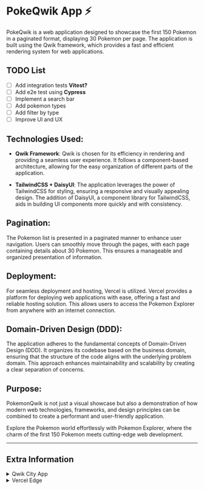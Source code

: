 # PokeQwik App ⚡️
PokeQwik is a web application designed to showcase the first 150 Pokemon in a paginated format, displaying 30 Pokemon per page. The application is built using the Qwik framework, which provides a fast and efficient rendering system for web applications.

## TODO List
- [ ] Add integration tests **Vitest?**
- [ ] Add e2e test using **Cypress**
- [ ] Implement a search bar
- [ ] Add pokemon types
- [ ] Add filter by type
- [ ] Improve UI and UX

## Technologies Used:

- **Qwik Framework**: Qwik is chosen for its efficiency in rendering and providing a seamless user experience. It follows a component-based architecture, allowing for the easy organization of different parts of the application.

- **TailwindCSS + DaisyUI**: The application leverages the power of TailwindCSS for styling, ensuring a responsive and visually appealing design. The addition of DaisyUI, a component library for TailwindCSS, aids in building UI components more quickly and with consistency.

## Pagination:
The Pokemon list is presented in a paginated manner to enhance user navigation. Users can smoothly move through the pages, with each page containing details about 30 Pokemon. This ensures a manageable and organized presentation of information.

## Deployment:
For seamless deployment and hosting, Vercel is utilized. Vercel provides a platform for deploying web applications with ease, offering a fast and reliable hosting solution. This allows users to access the Pokemon Explorer from anywhere with an internet connection.

## Domain-Driven Design (DDD):
The application adheres to the fundamental concepts of Domain-Driven Design (DDD). It organizes its codebase based on the business domain, ensuring that the structure of the code aligns with the underlying problem domain. This approach enhances maintainability and scalability by creating a clear separation of concerns.

## Purpose:
PokemonQwik is not just a visual showcase but also a demonstration of how modern web technologies, frameworks, and design principles can be combined to create a performant and user-friendly application.

Explore the Pokemon world effortlessly with Pokemon Explorer, where the charm of the first 150 Pokemon meets cutting-edge web development.


---
## Extra Information 
<details>
    <summary>Qwik City App</summary>

### Project Structure

This project is using Qwik with [QwikCity](https://qwik.builder.io/qwikcity/overview/). QwikCity is just an extra set of tools on top of Qwik to make it easier to build a full site, including directory-based routing, layouts, and more.

Inside your project, you'll see the following directory structure:

```
├── public/
│   └── ...
└── src/
    ├── components/
    │   └── ...
    └── routes/
        └── ...
```

- `src/routes`: Provides the directory-based routing, which can include a hierarchy of `layout.tsx` layout files, and an `index.tsx` file as the page. Additionally, `index.ts` files are endpoints. Please see the [routing docs](https://qwik.builder.io/qwikcity/routing/overview/) for more info.

- `src/components`: Recommended directory for components.

- `public`: Any static assets, like images, can be placed in the public directory. Please see the [Vite public directory](https://vitejs.dev/guide/assets.html#the-public-directory) for more info.

### Add Integrations and deployment

Use the `bun qwik add` command to add additional integrations. Some examples of integrations includes: Cloudflare, Netlify or Express Server, and the [Static Site Generator (SSG)](https://qwik.builder.io/qwikcity/guides/static-site-generation/).

```shell
bun qwik add # or `bun qwik add`
```

### Development

Development mode uses [Vite's development server](https://vitejs.dev/). The `dev` command will server-side render (SSR) the output during development.

```shell
npm start # or `bun start`
```

> Note: during dev mode, Vite may request a significant number of `.js` files. This does not represent a Qwik production build.

### Preview

The preview command will create a production build of the client modules, a production build of `src/entry.preview.tsx`, and run a local server. The preview server is only for convenience to preview a production build locally and should not be used as a production server.

```shell
bun preview # or `bun preview`
```

### Production

The production build will generate client and server modules by running both client and server build commands. The build command will use Typescript to run a type check on the source code.

```shell
bun build # or `bun build`
```
</details>
<details>
    <summary> Vercel Edge</summary>
This starter site is configured to deploy to [Vercel Edge Functions](https://vercel.com/docs/concepts/functions/edge-functions), which means it will be rendered at an edge location near to your users.

### Installation

The adaptor will add a new `vite.config.ts` within the `adapters/` directory, and a new entry file will be created, such as:

```
└── adapters/
    └── vercel-edge/
        └── vite.config.ts
└── src/
    └── entry.vercel-edge.tsx
```

Additionally, within the `package.json`, the `build.server` script will be updated with the Vercel Edge build.

### Production build

To build the application for production, use the `build` command, this command will automatically run `npm run build.server` and `npm run build.client`:

```shell
npm run build
```

[Read the full guide here](https://github.com/BuilderIO/qwik/blob/main/starters/adapters/vercel-edge/README.md)

### Dev deploy

To deploy the application for development:

```shell
npm run deploy
```

Notice that you might need a [Vercel account](https://docs.Vercel.com/get-started/) in order to complete this step!

### Production deploy

The project is ready to be deployed to Vercel. However, you will need to create a git repository and push the code to it.

You can [deploy your site to Vercel](https://vercel.com/docs/concepts/deployments/overview) either via a Git provider integration or through the Vercel CLI.

</details>


